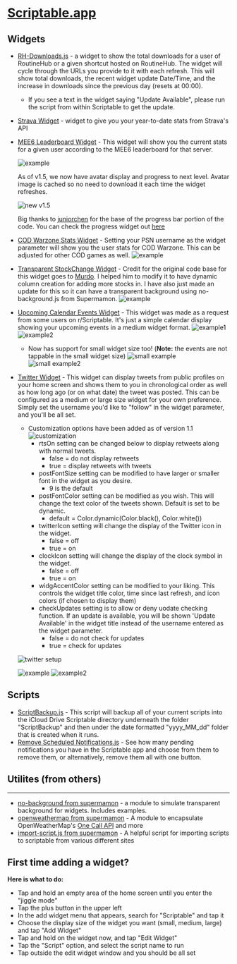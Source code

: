 # [Scriptable.app](https://scriptable.app)

## Widgets

* [RH-Downloads.js](RH-Downloads.js) - a widget to show the total downloads for a user of RoutineHub or a given shortcut hosted on RoutineHub. The widget will cycle through the URLs you provide to it with each refresh. This will show total downloads, the recent widget update Date/Time, and the increase in downloads since the previous day (resets at 00:00).
    * If you see a text in the widget saying "Update Available", please run the script from within Scriptable to get the update.  

* [Strava Widget](Strava) - widget to give you your year-to-date stats from Strava's API

* [MEE6 Leaderboard Widget](MEE6%20LeaderBoard%20Info.js) - This widget will show you the current stats for a given user according to the MEE6 leaderboard for that server. 

    ![example](https://i.imgur.com/xzqEoue.jpg)

    As of v1.5, we now have avatar display and progress to next level. Avatar image is cached so no need to download it each time the widget refreshes.
    
    ![new v1.5](https://i.imgur.com/88TIBs3.jpg)
    
    Big thanks to [juniorchen](https://github.com/Juniorchen2012/scriptable) for the base of the progress bar portion of the code. You can check the progress widget out [here](https://github.com/Juniorchen2012/scriptable/blob/master/progress.js)

* [COD Warzone Stats Widget](COD%20Warzone%20Stats.js) - Setting your PSN username as the widget parameter will show you the user stats for COD Warzone. This can be adjusted for other COD games as well.
    ![example](https://i.imgur.com/52X0MaC.jpg)

* [Transparent StockChange Widget](Transparent%20StockChange.js) - Credit for the original code base for this widget goes to [Murdo](https://github.com/CaptainMurdo/Scriptable/blob/master/StockPrice.js). I helped him to modify it to have dynamic column creation for adding more stocks in. I have also just made an update for this so it can have a transparent background using no-background.js from Supermamon. 
    ![example](https://i.imgur.com/4QxTrw8.jpg)
    
* [Upcoming Calendar Events Widget](Upcoming%20Calendar%20Widget.js) - This widget was made as a request from some users on r/Scriptable. It's just a simple calendar display showing your upcoming events in a medium widget format.
    ![example1](https://i.imgur.com/B5N98lW.jpg) ![example2](https://i.imgur.com/rCgF54y.jpg)

    * Now has support for small widget size too! (**Note:** the events are not tappable in the small widget size)
    ![small example](https://i.imgur.com/2s1lN6f.jpg) ![small example2](https://i.imgur.com/MRoqurH.jpg)
    
* [Twitter Widget](Twitter%20Widget.js) - This widget can display tweets from public profiles on your home screen and shows them to you in chronological order as well as how long ago (or on what date) the tweet was posted. This can be configured as a medium or large size widget for your own preference. Simply set the username you'd like to "follow" in the widget parameter, and you'll be all set.
    * Customization options have been added as of version 1.1
    ![customization](https://i.imgur.com/8YpoQmJ.jpg)
        * rtsOn setting can be changed below to display retweets along with normal tweets. 
           * false = do not display retweets
           * true = display retweets with tweets
        * postFontSize setting can be modified to have larger or smaller font in the widget as you desire.
           * 9 is the default
        * postFontColor setting can be modified as you wish. This will change the text color of the tweets shown. Default is set to be dynamic.
           * default = Color.dynamic(Color.black(), Color.white())
        * twitterIcon setting will change the display of the Twitter icon in the widget. 
           * false = off
           * true = on
        * clockIcon setting will change the display of the clock symbol in the widget. 
           * false = off
           * true = on
        * widgAccentColor setting can be modified to your liking. This controls the widget title color, time since  last refresh, and icon colors (if chosen to display them)
        * checkUpdates setting is to allow or deny uodate checking function. If an update is available, you will be shown 'Update Available' in the widget title instead of the username entered as the widget parameter. 
           * false = do not check for updates
           * true = check for updates
    
    ![twitter setup](https://i.imgur.com/7YGqOga.jpg)
    
    ![example](https://i.imgur.com/pWPL10j.jpg) ![example2](https://i.imgur.com/Vsqwoyz.jpg)


## Scripts

* [ScriptBackup.js](ScriptBackup.js) - This script will backup all of your current scripts into the iCloud Drive Scriptable directory underneath the folder "ScriptBackup" and then under the date formatted "yyyy_MM_dd" folder that is created when it runs.
* [Remove Scheduled Notifications.js](Remove%20Scheduled%20Notifications.js) - See how many pending notifications you have in the Scriptable app and choose from them to remove them, or alternatively, remove them all with one button.

## Utilites (from others)
---
* [no-background from supermamon](https://github.com/supermamon/scriptable-no-background) - a module to simulate transparent background for widgets. Includes examples.
* [openweathermap from supermamon](https://github.com/supermamon/scriptable-scripts/tree/master/openweathermap) - A module to encapsulate OpenWeatherMap's [One Call API](https://openweathermap.org/api/one-call-api) and more
* [import-script.js from supermamon](https://github.com/supermamon/scriptable-scripts/tree/master/Import-Script) - A helpful script for importing scripts to scriptable from various different sites
## First time adding a widget?

**Here is what to do:**
* Tap and hold an empty area of the home screen until you enter the "jiggle mode"
* Tap the plus button in the upper left
* In the add widget menu that appears, search for "Scriptable" and tap it
* Choose the display size of the widget you want (small, medium, large) and tap "Add Widget"
* Tap and hold on the widget now, and tap "Edit Widget"
* Tap the "Script" option, and select the script name to run
* Tap outside the edit widget window and you should be all set

<!--* this is just template info borrowed from Supermamon's page
[RH Downloads](RH%20Downloads.js)
## Widgets
* [xkcd-widget](xkcd-widget) - a widget to show current/random xkcd comic
* [peanuts-widget](peanuts-widget) - a widget to show current/random Peanuts™ comic
* [ig-latest-post](instagram-widgets) - randomly show between the 12 of the most recent post from a user or users.
* [simple-weather-widget](openweathermap/simple-weather-widget.js) - example widget that uses the [openweathermap](openweathermap) module
* [transparent-backgrounds](no-background/examples) - example scripts that use the [no-background](no-background) module
* [us-elections.js](misc/us-elections.js) - show the latest electoral votes for all candidates

## Utilites
---
* [no-background](no-background) - a module to simulate transparent background for widgets. Includes examples.
* [openweathermap](openweathermap) - A module to encapsulate OpenWeatherMap's [One Call API](https://openweathermap.org/api/one-call-api) and more
* [basic-ui](utilities/basic-ui.js) - a helper moduel for user interactions
* [json-utils](utilities/json-utils.js) - a helper module for reading, storing, and converint JSON.
-->
